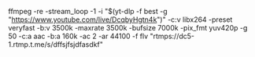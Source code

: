 ffmpeg -re -stream_loop -1 -i "$(yt-dlp -f best -g "https://www.youtube.com/live/DcqbyHgtn4k")" -c:v libx264 -preset veryfast -b:v 3500k -maxrate 3500k -bufsize 7000k -pix_fmt yuv420p -g 50 -c:a aac -b:a 160k -ac 2 -ar 44100 -f flv "rtmps://dc5-1.rtmp.t.me/s/dffsjfsjdfasdkf"

